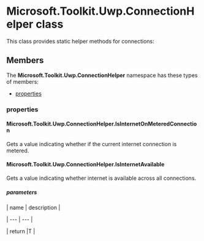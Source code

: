 
# Microsoft.Toolkit.Uwp.ConnectionHelper class

This class provides static helper methods for connections:

## Members

The **Microsoft.Toolkit.Uwp.ConnectionHelper** namespace has these types of members:

* [properties](#properties)

### properties

#### Microsoft.Toolkit.Uwp.ConnectionHelper.IsInternetOnMeteredConnection

Gets a value indicating whether if the current internet connection is metered.

#### Microsoft.Toolkit.Uwp.ConnectionHelper.IsInternetAvailable

Gets a value indicating whether internet is available across all connections.

##### parameters




| name | description |

| --- | --- |

| return |T |
